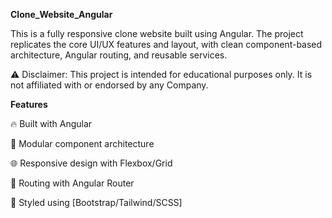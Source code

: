 **Clone_Website_Angular**

This is a fully responsive clone website built using Angular. The project replicates the core UI/UX features and layout, with clean component-based architecture, Angular routing, and reusable services.

⚠️ Disclaimer: This project is intended for educational purposes only. It is not affiliated with or endorsed by any Company.

**Features**

🔥 Built with Angular

🧱 Modular component architecture

🌐 Responsive design with Flexbox/Grid

🎯 Routing with Angular Router

🎨 Styled using [Bootstrap/Tailwind/SCSS]


